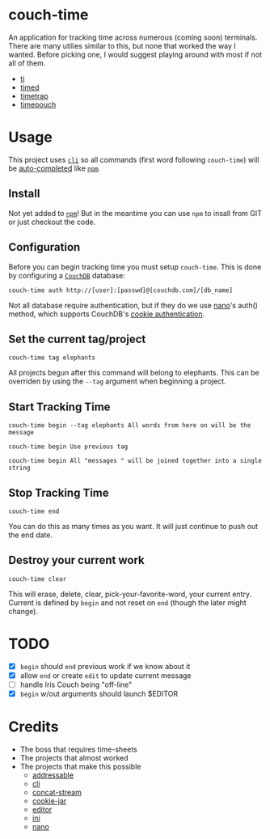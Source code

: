 # couch-time

An application for tracking time across numerous (coming soon) terminals. There are many utilies similar to this, but none that worked the way I wanted. Before picking one, I would suggest playing around with most if not all of them.

- [ti](http://ti.sharats.me/)
- [timed](http://adeel.github.io/timed/)
- [timetrap](https://github.com/samg/timetrap)
- [timepouch](https://github.com/chesles/timepouch)

# Usage

This project uses [`cli`](https://github.com/chriso/cli) so all commands (first word following `couch-time`) will be [auto-completed](https://github.com/chriso/cli/blob/master/examples/command.js) like [`npm`](https://github.com/isaacs/npm).

## Install

Not yet added to [`npm`](http://npmjs.org)! But in the meantime you can use `npm`
to insall from GIT or just checkout the code.

## Configuration

Before you can begin tracking time you must setup `couch-time`. This is done by configuring a [`CouchDB`](https://couchdb.apache.org/) database:

    couch-time auth http://[user]:[passwd]@[couchdb.com]/[db_name]

Not all database require authentication, but if they do we use [nano](https://github.com/dscape/nano#using-cookie-authentication)'s auth() method, which supports CouchDB's [cookie authentication](http://guide.couchdb.org/editions/1/en/security.html#cookies).

## Set the current tag/project

    couch-time tag elephants

All projects begun after this command will belong to elephants. This can be overriden by using the `--tag` argument when beginning a project.

## Start Tracking Time

    couch-time begin --tag elephants All words from here on will be the message

    couch-time begin Use previous tag

    couch-time begin All "messages " will be joined together into a single string

## Stop Tracking Time

    couch-time end

You can do this as many times as you want. It will just continue to push out the end date.

## Destroy your current work 

    couch-time clear

This will erase, delete, clear, pick-your-favorite-word, your current entry. Current is defined by `begin` and not reset on `end` (though the later might change).

# TODO
- [x] `begin` should `end` previous work if we know about it
- [x] allow `end` or create `edit` to update current message
- [ ] handle Iris Couch being "off-line"
- [x] `begin` w/out arguments should launch $EDITOR

# Credits

- The boss that requires time-sheets
- The projects that almost worked
- The projects that make this possible
	- [addressable](https://github.com/publicclass/addressable)
	- [cli](https://github.com/chriso/cli)
	- [concat-stream](https://github.com/maxogden/node-concat-stream)
	- [cookie-jar](https://github.com/mikeal/cookie-jar)
	- [editor](https://github.com/substack/node-editor)
	- [ini](https://github.com/isaacs/ini)
	- [nano](https://github.com/dscape/nano)
